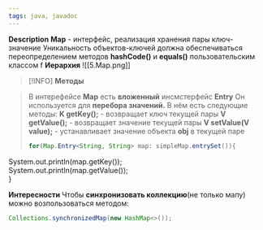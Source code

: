 ```yaml
---
tags: java, javadoc
---
```

**Description**
**Map** - интерфейс, реализация хранения пары ключ-значение
Уникальность объектов-ключей должна обеспечиваться переопределением методов **hashCode()** и **equals()** пользовательским классом
f
**Иерархия**
![[5.Map.png]]
>[!INFO]
>**Методы**

>В интерефейсе **Map** есть **вложенный** инсмстерфейс **Entry**
>Он используется для **перебора значений.**
>В нём есть следующие методы:
>**K getKey();** - возвращает ключ текущей пары
>**V getValue();** - возвращает значение текущей пары
>**V setValue(V value);** - устанавливает значение объекта **obj** в текущей паре
>```java
>for(Map.Entry<String, String> map: simpleMap.entrySet()){  
System.out.println(map.getKey());  
System.out.println(map.getValue());  
}


**Интересности**
Чтобы **синхронизовать коллекцию**(не только мапу) можно возпользоваться
методом:
```java
Collections.synchronizedMap(new HashMap<>());
```